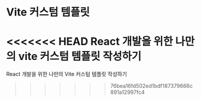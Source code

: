 # Vite 커스텀 템플릿

<<<<<<< HEAD
React 개발을 위한 나만의 vite 커스텀 템플릿 작성하기
=======
React 개발을 위한 나만의 Vite 커스텀 템플릿 작성하기
>>>>>>> 76bea16fd502ed1bdf187379666c891a12997fc4
